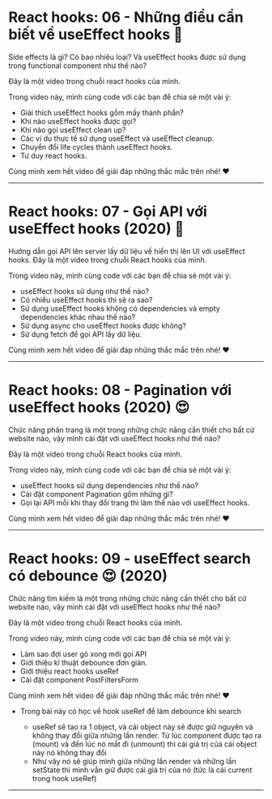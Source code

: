# React hooks: 06 - Những điều cần biết về useEffect hooks 🎉

Side effects là gì? Có bao nhiêu loại? Và useEffect hooks được sử dụng trong functional component như thế nào?

Đây là một video trong chuỗi react hooks của mình.

Trong video này, mình cùng code với các bạn để chia sẻ một vài ý:

- Giải thích useEffect hooks gồm mấy thành phần?
- Khi nào useEffect hooks được gọi?
- Khi nào gọi useEffect clean up?
- Các ví dụ thực tế sử dụng useEffect và useEffect cleanup.
- Chuyển đổi life cycles thành useEffect hooks.
- Tư duy react hooks.

Cùng mình xem hết video để giải đáp những thắc mắc trên nhé! ❤️

---

# React hooks: 07 - Gọi API với useEffect hooks (2020) 🎉

Hướng dẫn gọi API lên server lấy dữ liệu về hiển thị lên UI với useEffect hooks. Đây là một video trong chuỗi React hooks của mình.

Trong video này, mình cùng code với các bạn để chia sẻ một vài ý:

- useEffect hooks sử dụng như thế nào?
- Có nhiều useEffect hooks thì sẽ ra sao?
- Sử dụng useEffect hooks không có dependencies và empty dependencies khác nhau thế nào?
- Sử dụng async cho useEffect hooks được không?
- Sử dụng fetch để gọi API lấy dữ liệu.

Cùng mình xem hết video để giải đáp những thắc mắc trên nhé! ❤️

---

# React hooks: 08 - Pagination với useEffect hooks (2020) 😍

Chức năng phân trang là một trong những chức năng cần thiết cho bất cứ website nào, vậy mình cài đặt với useEffect hooks như thế nào?

Đây là một video trong chuỗi React hooks của mình.

Trong video này, mình cùng code với các bạn để chia sẻ một vài ý:

- useEffect hooks sử dụng dependencies như thế nào?
- Cài đặt component Pagination gồm những gì?
- Gọi lại API mỗi khi thay đổi trang thì làm thế nào với useEffect hooks.

Cùng mình xem hết video để giải đáp những thắc mắc trên nhé! ❤️

---

# React hooks: 09 - useEffect search có debounce 😍 (2020)

Chức năng tìm kiếm là một trong những chức năng cần thiết cho bất cứ website nào, vậy mình cài đặt với useEffect hooks như thế nào?

Đây là một video trong chuỗi React hooks của mình.

Trong video này, mình cùng code với các bạn để chia sẻ một vài ý:

- Làm sao đợi user gõ xong mới gọi API
- Giới thiệu kĩ thuật debounce đơn giản.
- Giới thiệu react hooks useRef
- Cài đặt component PostFiltersForm

Cùng mình xem hết video để giải đáp những thắc mắc trên nhé! ❤️

- Trong bài này có học về hook useRef để làm debounce khi search

  - useRef sẽ tạo ra 1 object, và cái object này sẽ được giữ nguyên và không thay đổi giữa những lần render. Từ lúc component được tạo ra (mount) và đến lúc nó mất đi (unmount) thì cái giá trị của cái object này nó không thay đổi
  - Như vậy nó sẽ giúp mình giữa những lần render và những lần setState thì mình vẫn giữ được cái giá trị của nó (tức là cái current trong hook useRef)

---
